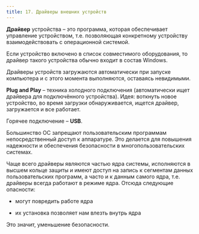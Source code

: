 ```yaml
---
title: 17. Драйверы внешних устройств
---
```


**Драйвер** устройства – это программа, которая обеспечивает управление устройством, т.е. позволяющая конкретному устройству взаимодействовать с операционной системой.

Если устройство включено в список совместимого оборудования, то драйвер такого устройства обычно входит в состав Windows. 

Драйверы устройств загружаются автоматически при запуске компьютера и с этого момента выполняются, оставаясь невидимыми.

**Plug and Play** – техника холодного подключения (автоматически ищет драйвера для подключённого устройства). Идея: воткнуть новое устройство, во время загрузки обнаруживается, ищется драйвер, загружается и все работает.

Горячее подключение – **USB**.

Большинство ОС запрещают пользовательским программам непосредственный доступ к аппаратуре. Это делается для повышения надежности и обеспечения безопасности в многопользовательских системах.

Чаще всего драйверы являются частью ядра системы, исполняются в высшем кольце защиты и имеют доступ на запись к сегментам данных пользовательских программ, а часто и к данным самого ядра, т.е. драйверы всегда работают в режиме ядра. Отсюда следующие опасности:

- могут повредить работе ядра

- их установка позволяет нам влезть внутрь ядра

Это значит, уменьшение безопасности.